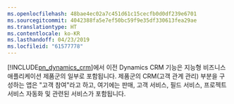 ```yaml
---
ms.openlocfilehash: 48bae4ec02a7c451d61c15cecfb0d0df239e6701
ms.sourcegitcommit: 4042388fa5e7ef50bc59f9e35df330613fea29ae
ms.translationtype: HT
ms.contentlocale: ko-KR
ms.lasthandoff: 04/23/2019
ms.locfileid: "61577778"
---
```

[!INCLUDE[pn_dynamics_crm](pn-dynamics-crm.md)]에서 이전 Dynamics CRM 기능은 지능형 비즈니스 애플리케이션 제품군의 일부로 포함됩니다. 제품군의 CRM(고객 관계 관리) 부분을 구성하는 앱은 "고객 참여"라고 하고, 여기에는 판매, 고객 서비스, 필드 서비스, 프로젝트 서비스 자동화 및 관련된 서비스가 포함됩니다.